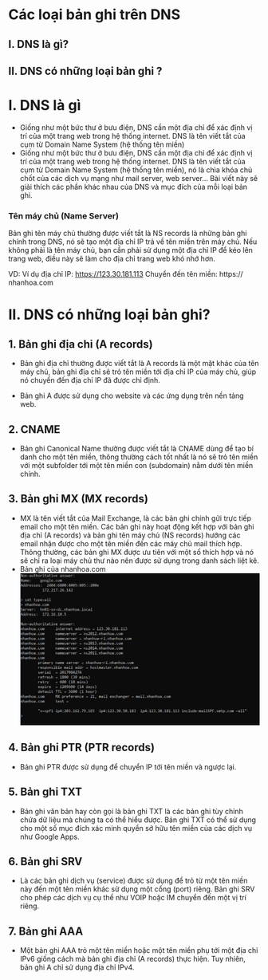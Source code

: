 # Các loại bản ghi trên DNS

## I. DNS là gì?
## II. DNS có những loại bản ghi ?

# I. DNS là gì
- Giống như một bức thư ở bưu điện, DNS cần một địa chỉ để xác định vị trí của một trang web trong hệ thống internet. 
DNS là tên viết tắt của cụm từ Domain Name System (hệ thống tên miền)
- Giống như một bức thư ở bưu điện, DNS cần một địa chỉ để xác định vị trí của một trang web trong hệ thống internet. DNS là tên viết tắt của cụm từ Domain Name System (hệ thống tên miền), nó là chìa khóa chủ chốt của các dịch vụ mạng như mail server, web server… 
Bài viết này sẽ giải thích các phần khác nhau của DNS và mục đích của mỗi loại bản ghi.

### Tên máy chủ (Name Server)
Bản ghi tên máy chủ thường được viết tắt là NS records là những bản ghi chính trong DNS,
nó sẽ tạo một địa chỉ IP trả về tên miền trên máy chủ. 
Nếu không phải là tên máy chủ, bạn cần phải sử dụng một địa chỉ IP để kéo lên trang web,
điều này sẽ làm cho địa chỉ trang web khó nhớ hơn.

VD:
Ví dụ địa chỉ IP:
https://123.30.181.113
Chuyển đến tên miền:
https:// nhanhoa.com

# II. DNS có những loại bản ghi?
## 1. Bản ghi địa chỉ (A records)

- Bản ghi địa chỉ thường được viết tắt là A records là một mặt 
khác của tên máy chủ,
bản ghi địa chỉ sẽ trỏ tên miền tới địa chỉ IP của máy chủ,
giúp nó chuyển đến địa chỉ IP đã được chỉ định.

- Bản ghi A được sử dụng cho website và các ứng dụng trên nền tảng web.
## 2. CNAME

- Bản ghi Canonical Name thường được viết tắt là CNAME dùng để tạo bí danh cho một tên miền, thông thường cách tốt nhất là nó sẽ trỏ tên miền với một subfolder tới một tên miền con (subdomain) nằm dưới tên miền chính.

## 3. Bản ghi MX (MX records)
- MX là tên viết tắt của Mail Exchange, là các bản ghi chính gửi trực tiếp email cho một tên miền.
Các bản ghi này hoạt động kết hợp với bản ghi địa chỉ (A records) và bản ghi tên máy chủ (NS records)
hướng các email nhận được cho một tên miền đến các máy chủ mail thích hợp.
Thông thường, các bản ghi MX được ưu tiên với một số thích hợp và nó sẽ chỉ ra loại máy chủ thư nào nên được sử dụng trong danh sách liệt kê.
- Bản ghi của nhanhoa.com
![record](Image/BanghiDNS.PNG)

## 4. Bản ghi PTR (PTR records)

- Bản ghi PTR được sử dụng để chuyển IP tới tên miền và ngược lại.
## 5. Bản ghi TXT

- Bản ghi văn bản hay còn gọi là bản ghi TXT là các bản ghi tùy chỉnh chứa dữ liệu mà chúng ta có thể hiểu được.
Bản ghi TXT có thể sử dụng cho một số mục đích xác minh quyền sở hữu tên miền của các dịch vụ như Google Apps.

## 6. Bản ghi SRV

- Là các bản ghi dịch vụ (service) được sử dụng để trỏ từ một tên miền này đến một tên miền khác sử dụng một cổng (port) riêng. 
Bản ghi SRV cho phép các dịch vụ cụ thể như VOIP hoặc IM chuyển đến một vị trí riêng.

## 7. Bản ghi AAA

- Một bản ghi AAA trỏ một tên miền hoặc một tên miền phụ tới một địa chỉ IPv6 
giống cách mà bản ghi địa chỉ (A records) thực hiện. 
Tuy nhiên, bản ghi A chỉ sử dụng địa chỉ IPv4.

